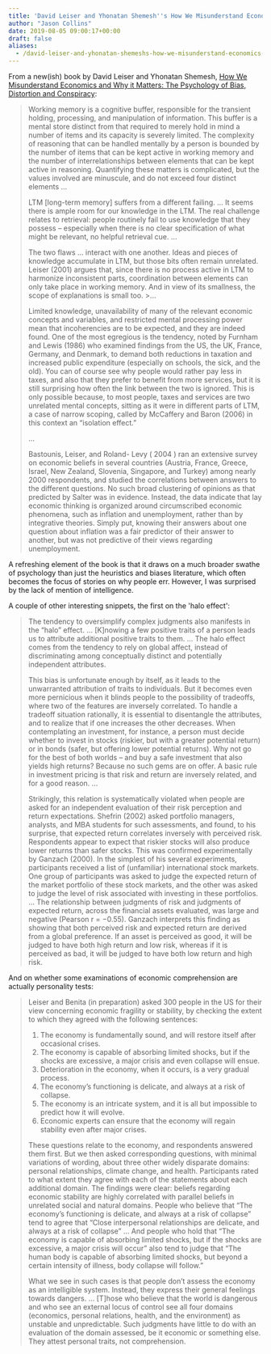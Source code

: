 ```yaml
---
title: 'David Leiser and Yhonatan Shemesh''s How We Misunderstand Economics and Why it Matters: The Psychology of Bias, Distortion and Conspiracy'
author: "Jason Collins"
date: 2019-08-05 09:00:17+00:00
draft: false
aliases:
  - /david-leiser-and-yhonatan-shemeshs-how-we-misunderstand-economics-and-why-it-matters-the-psychology-of-bias-distortion-and-conspiracy
---
```


From a new(ish) book by David Leiser and Yhonatan Shemesh, [How We Misunderstand Economics and Why it Matters: The Psychology of Bias, Distortion and Conspiracy](http://www.misunderstandeconomics.com/):

>Working memory is a cognitive buffer, responsible for the transient holding, processing, and manipulation of information. This buffer is a mental store distinct from that required to merely hold in mind a number of items and its capacity is severely limited. The complexity of reasoning that can be handled mentally by a person is bounded by the number of items that can be kept active in working memory and the number of interrelationships between elements that can be kept active in reasoning. Quantifying these matters is complicated, but the values involved are minuscule, and do not exceed four distinct elements ...
>
>LTM [long-term memory] suffers from a different failing. ... It seems there is ample room for our knowledge in the LTM. The real challenge relates to retrieval: people routinely fail to use knowledge that they possess – especially when there is no clear specification of what might be relevant, no helpful retrieval cue. ...
>
>The two flaws ... interact with one another. Ideas and pieces of knowledge accumulate in LTM, but those bits often remain unrelated. Leiser (2001) argues that, since there is no process active in LTM to harmonize inconsistent parts, coordination between elements can only take place in working memory. And in view of its smallness, the scope of explanations is small too. >...
>
>Limited knowledge, unavailability of many of the relevant economic concepts and variables, and restricted mental processing power mean that incoherencies are to be expected, and they are indeed found. One of the most egregious is the tendency, noted by Furnham and Lewis (1986) who examined findings from the US, the UK, France, Germany, and Denmark, to demand both reductions in taxation and increased public expenditure (especially on schools, the sick, and the old). You can of course see why people would rather pay less in taxes, and also that they prefer to benefit from more services, but it is still surprising how often the link between the two is ignored. This is only possible because, to most people, taxes and services are two unrelated mental concepts, sitting as it were in different parts of LTM, a case of narrow scoping, called by McCaffery and Baron (2006) in this context an “isolation effect.”
>
>...
>
>Bastounis, Leiser, and Roland- Levy ( 2004 ) ran an extensive survey on economic beliefs in several countries (Austria, France, Greece, Israel, New Zealand, Slovenia, Singapore, and Turkey) among nearly 2000 respondents, and studied the correlations between answers to the different questions. No such broad clustering of opinions as that predicted by Salter was in evidence. Instead, the data indicate that lay economic thinking is organized around circumscribed economic phenomena, such as inflation and unemployment, rather than by integrative theories. Simply put, knowing their answers about one question about inflation was a fair predictor of their answer to another, but was not predictive of their views regarding unemployment.

A refreshing element of the book is that it draws on a much broader swathe of psychology than just the heuristics and biases literature, which often becomes the focus of stories on why people err. However, I was surprised by the lack of mention of intelligence.

A couple of other interesting snippets, the first on the 'halo effect':

>The tendency to oversimplify complex judgments also manifests in the “halo” effect. ... [K]nowing a few positive traits of a person leads us to attribute additional positive traits to them. ... The halo effect comes from the tendency to rely on global affect, instead of discriminating among conceptually distinct and potentially independent attributes.
>
>This bias is unfortunate enough by itself, as it leads to the unwarranted attribution of traits to individuals. But it becomes even more pernicious when it blinds people to the possibility of tradeoffs, where two of the features are inversely correlated. To handle a tradeoff situation rationally, it is essential to disentangle the attributes, and to realize that if one increases the other decreases. When contemplating an investment, for instance, a person must decide whether to invest in stocks (riskier, but with a greater potential return) or in bonds (safer, but offering lower potential returns). Why not go for the best of both worlds – and buy a safe investment that also yields high returns? Because no such gems are on offer. A basic rule in investment pricing is that risk and return are inversely related, and for a good reason. ...
>
>Strikingly, this relation is systematically violated when people are asked for an independent evaluation of their risk perception and return expectations. Shefrin (2002) asked portfolio managers, analysts, and MBA students for such assessments, and found, to his surprise, that expected return correlates inversely with perceived risk. Respondents appear to expect that riskier stocks will also produce lower returns than safer stocks. This was confirmed experimentally by Ganzach (2000). In the simplest of his several experiments, participants received a list of (unfamiliar) international stock markets. One group of participants was asked to judge the expected return of the market portfolio of these stock markets, and the other was asked to judge the level of risk associated with investing in these portfolios. ... The relationship between judgments of risk and judgments of expected return, across the financial assets evaluated, was large and negative (Pearson r = −0.55). Ganzach interprets this finding as showing that both perceived risk and expected return are derived from a global preference. If an asset is perceived as good, it will be judged to have both high return and low risk, whereas if it is perceived as bad, it will be judged to have both low return and high risk.

And on whether some examinations of economic comprehension are actually personality tests:

>Leiser and Benita (in preparation) asked 300 people in the US for their view concerning economic fragility or stability, by checking the extent to which they agreed with the following sentences:
>
>1. The economy is fundamentally sound, and will restore itself after occasional crises.
>2. The economy is capable of absorbing limited shocks, but if the shocks are excessive, a major crisis and even collapse will ensue.
>3. Deterioration in the economy, when it occurs, is a very gradual process.
>4. The economy’s functioning is delicate, and always at a risk of collapse.
>5. The economy is an intricate system, and it is all but impossible to predict how it will evolve.
>6. Economic experts can ensure that the economy will regain stability even after major crises.
>
>These questions relate to the economy, and respondents answered them first. But we then asked corresponding questions, with minimal variations of wording, about three other widely disparate domains: personal relationships, climate change, and health. Participants rated to what extent they agree with each of the statements about each additional domain. The findings were clear: beliefs regarding economic stability are highly correlated with parallel beliefs in unrelated social and natural domains. People who believe that “The economy’s functioning is delicate, and always at a risk of collapse” tend to agree that “Close interpersonal relationships are delicate, and always at a risk of collapse” ... And people who hold that “The economy is capable of absorbing limited shocks, but if the shocks are excessive, a major crisis will occur” also tend to judge that “The human body is capable of absorbing limited shocks, but beyond a certain intensity of illness, body collapse will follow.”
>
>What we see in such cases is that people don’t assess the economy as an intelligible system. Instead, they express their general feelings towards dangers. ... [T]hose who believe that the world is dangerous and who see an external locus of control see all four domains (economics, personal relations, health, and the environment) as unstable and unpredictable. Such judgments have little to do with an evaluation of the domain assessed, be it economic or something else. They attest personal traits, not comprehension.
